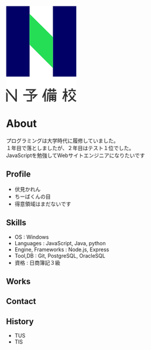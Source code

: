 ![n予備校ロゴ](n予備校.png)

# About
プログラミングは大学時代に履修していました。  
１年目で落としましたが、２年目はテスト１位でした。  
JavaScriptを勉強してWebサイトエンジニアになりたいです  

## Profile
- 伏見かれん  
- ちーばくんの目  
- 得意領域はまだないです  

## Skills
- OS : Windows  
- Languages : JavaScript, Java, python  
- Engine, Frameworks : Node.js, Express  
- Tool,DB : Git, PostgreSQL, OracleSQL  
- 資格 : 日商簿記３級  

## Works

## Contact

## History
- TUS
- TIS

